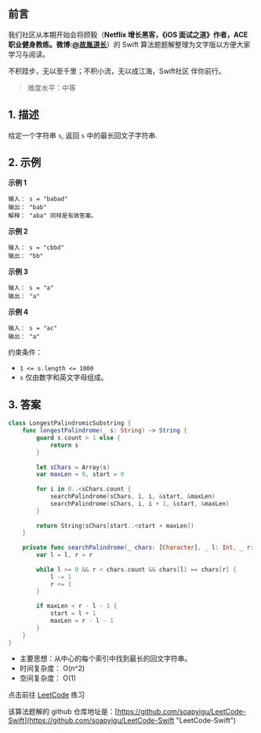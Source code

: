 ## 前言

我们社区从本期开始会将顾毅（**Netflix 增长黑客，《iOS 面试之道》作者，ACE 职业健身教练。微博:[@故胤道长](https://m.weibo.cn/u/1827884772 "@故胤道长")**）的 Swift 算法题题解整理为文字版以方便大家学习与阅读。

不积跬步，无以至千里；不积小流，无以成江海，Swift社区 伴你前行。

> 难度水平：中等

## 1. 描述

给定一个字符串 `s`, 返回 `s` 中的最长回文子字符串.


## 2. 示例

**示例 1**

```
输入： s = "babad"
输出： "bab"
解释： "aba" 同样是有效答案。
```

**示例 2**

```
输入： s = "cbbd"
输出： "bb"
```

**示例 3**

```
输入： s = "a"
输出： "a"
```

**示例 4**

```
输入： s = "ac"
输出： "a"
```

约束条件：
- `1 <= s.length <= 1000`
- `s` 仅由数字和英文字母组成。

## 3. 答案

```swift
class LongestPalindromicSubstring {
    func longestPalindrome(_ s: String) -> String {
        guard s.count > 1 else {
            return s
        }
        
        let sChars = Array(s)
        var maxLen = 0, start = 0
        
        for i in 0..<sChars.count {
            searchPalindrome(sChars, i, i, &start, &maxLen)
            searchPalindrome(sChars, i, i + 1, &start, &maxLen)
        }
        
        return String(sChars[start..<start + maxLen])
    }
    
    private func searchPalindrome(_ chars: [Character], _ l: Int, _ r: Int, _ start: inout Int, _ maxLen: inout Int) {
        var l = l, r = r
        
        while l >= 0 && r < chars.count && chars[l] == chars[r] {
            l -= 1
            r += 1
        }
        
        if maxLen < r - l - 1 {
            start = l + 1
            maxLen = r - l - 1
        }
    }
}
```

* 主要思想：从中心的每个索引中找到最长的回文字符串。
* 时间复杂度： O(n^2)
* 空间复杂度： O(1)

点击前往 [LeetCode](https://leetcode.com/problems/longest-substring-without-repeating-characters/) 练习

该算法题解的 github 仓库地址是：[https://github.com/soapyigu/LeetCode-Swift](https://github.com/soapyigu/LeetCode-Swift "LeetCode-Swift")
